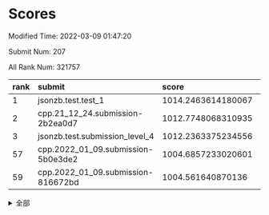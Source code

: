 # Scores

Modified Time: 2022-03-09 01:47:20

Submit Num: 207

All Rank Num: 321757

| rank |               submit               |       score        |       sigma        | pk_num |
| :--- | :--------------------------------- | :----------------- | :----------------- | :----- |
| 1    | jsonzb.test.test_1                 | 1014.2463614180067 | 0.7989783225958272 | 6219   |
| 2    | cpp.21_12_24.submission-2b2ea0d7   | 1012.7748068310935 | 0.7911624029780001 | 6216   |
| 3    | jsonzb.test.submission_level_4     | 1012.2363375234556 | 0.8161986166819234 | 6222   |
| 57   | cpp.2022_01_09.submission-5b0e3de2 | 1004.6857233020601 | 0.7167542400276484 | 6218   |
| 59   | cpp.2022_01_09.submission-816672bd | 1004.561640870136  | 0.7266579175311785 | 6220   |


<details>
<summary>全部</summary>

| rank |                 submit                 |       score        |       sigma        | pk_num |
| :--- | :------------------------------------- | :----------------- | :----------------- | :----- |
| 1    | jsonzb.test.test_1                     | 1014.2463614180067 | 0.7989783225958272 | 6219   |
| 2    | cpp.21_12_24.submission-2b2ea0d7       | 1012.7748068310935 | 0.7911624029780001 | 6216   |
| 3    | jsonzb.test.submission_level_4         | 1012.2363375234556 | 0.8161986166819234 | 6222   |
| 4    | gobigger.level_3.submission_level_3_5  | 1011.7775180935489 | 0.7807861240944849 | 6220   |
| 5    | gobigger.level_3.submission_level_3_18 | 1011.5298208968702 | 0.7742130682110885 | 6218   |
| 6    | gobigger.level_3.submission_level_3_17 | 1011.5067702466424 | 0.7677483652011051 | 6218   |
| 7    | gobigger.level_3.submission_level_3_45 | 1011.366576319083  | 0.7797058093081358 | 6214   |
| 8    | gobigger.level_3.submission_level_3_1  | 1010.742666679981  | 0.7635686133259534 | 6216   |
| 9    | gobigger.level_3.submission_level_3_26 | 1010.7366129903567 | 0.7781207012149965 | 6223   |
| 10   | gobigger.level_3.submission_level_3_33 | 1010.5934565265076 | 0.7481067641095429 | 6215   |
| 11   | gobigger.level_3.submission_level_3_8  | 1010.50630208269   | 0.7517554497641633 | 6213   |
| 12   | gobigger.level_3.submission_level_3_10 | 1010.4481226781446 | 0.7636914888511038 | 6219   |
| 13   | gobigger.level_3.submission_level_3_19 | 1010.4261106752488 | 0.7655152382036525 | 6221   |
| 14   | gobigger.level_3.submission_level_3_6  | 1010.363635660222  | 0.7799534406573545 | 6222   |
| 15   | gobigger.level_3.submission_level_3_20 | 1010.3176294205364 | 0.7820335443722027 | 6218   |
| 16   | gobigger.level_3.submission_level_3_46 | 1010.3034412982685 | 0.7523326474494626 | 6217   |
| 17   | gobigger.level_3.submission_level_3_43 | 1010.2947926959014 | 0.7574617845113635 | 6217   |
| 18   | gobigger.level_3.submission_level_3_11 | 1010.2796686936583 | 0.755944162773565  | 6218   |
| 19   | gobigger.level_3.submission_level_3_4  | 1010.2241571130942 | 0.7625797307971726 | 6218   |
| 20   | gobigger.level_3.submission_level_3_2  | 1010.2110466899871 | 0.759007233595839  | 6218   |
| 21   | gobigger.level_3.submission_level_3_37 | 1010.1061859521222 | 0.7441388545157261 | 6216   |
| 22   | gobigger.level_3.submission_level_3_39 | 1010.0860725732812 | 0.755893616375386  | 6219   |
| 23   | gobigger.level_3.submission_level_3_48 | 1010.0711172461619 | 0.7560456045412356 | 6216   |
| 24   | gobigger.level_3.submission_level_3_21 | 1010.0691752482743 | 0.754992661477406  | 6220   |
| 25   | gobigger.level_3.submission_level_3_41 | 1010.0581615178625 | 0.7696893262372645 | 6219   |
| 26   | gobigger.level_3.submission_level_3_44 | 1009.9865328340616 | 0.748485207188147  | 6216   |
| 27   | gobigger.level_3.submission_level_3_23 | 1009.948888196478  | 0.7488574814304435 | 6213   |
| 28   | gobigger.level_3.submission_level_3_30 | 1009.9433132281582 | 0.764908083440788  | 6221   |
| 29   | gobigger.level_3.submission_level_3_38 | 1009.9093463870249 | 0.7684517021652139 | 6211   |
| 30   | gobigger.level_3.submission_level_3_25 | 1009.880280865689  | 0.7456374500213542 | 6220   |
| 31   | gobigger.level_3.submission_level_3_14 | 1009.868688688076  | 0.7539994616753807 | 6218   |
| 32   | gobigger.level_3.submission_level_3_35 | 1009.859866730727  | 0.7509226897446084 | 6219   |
| 33   | gobigger.level_3.submission_level_3_9  | 1009.8342905286775 | 0.7489796916715602 | 6218   |
| 34   | gobigger.level_3.submission_level_3_31 | 1009.8283570218633 | 0.7642033070623363 | 6217   |
| 35   | gobigger.level_3.submission_level_3_34 | 1009.7850539929908 | 0.7515405885603138 | 6213   |
| 36   | gobigger.level_3.submission_level_3_47 | 1009.6995214090232 | 0.7498114174747654 | 6216   |
| 37   | gobigger.level_3.submission_level_3_0  | 1009.6088719369633 | 0.746742456498927  | 6221   |
| 38   | gobigger.level_3.submission_level_3_22 | 1009.5899933276041 | 0.7608614297196308 | 6211   |
| 39   | gobigger.level_3.submission_level_3_27 | 1009.5502205576305 | 0.7284323302203896 | 6215   |
| 40   | gobigger.level_3.submission_level_3_28 | 1009.5169008328451 | 0.7757664769834682 | 6220   |
| 41   | gobigger.level_3.submission_level_3_49 | 1009.4982676557988 | 0.7442442632363814 | 6213   |
| 42   | gobigger.level_3.submission_level_3_3  | 1009.4087365035692 | 0.7614375484570521 | 6224   |
| 43   | gobigger.level_3.submission_level_3_13 | 1009.39293227083   | 0.7671289198304575 | 6221   |
| 44   | gobigger.level_3.submission_level_3_40 | 1009.3810520726249 | 0.7545669318628317 | 6213   |
| 45   | gobigger.level_3.submission_level_3_15 | 1009.3437781024533 | 0.7651975958208044 | 6215   |
| 46   | gobigger.level_3.submission_level_3_12 | 1009.2950169008722 | 0.7463586512249373 | 6213   |
| 47   | gobigger.level_3.submission_level_3_7  | 1009.2228065162994 | 0.7354478303012827 | 6215   |
| 48   | gobigger.level_3.submission_level_3_29 | 1008.8523199473766 | 0.7396630143710987 | 6222   |
| 49   | gobigger.level_3.submission_level_3_24 | 1008.8499017855468 | 0.749056492216008  | 6218   |
| 50   | gobigger.level_3.submission_level_3_32 | 1008.5192297952259 | 0.7516325790991464 | 6212   |
| 51   | gobigger.level_3.submission_level_3_42 | 1008.4395089075872 | 0.7724393469024392 | 6220   |
| 52   | gobigger.level_3.submission_level_3_36 | 1008.3301385888884 | 0.7521900505255209 | 6212   |
| 53   | gobigger.level_3.submission_level_3_16 | 1008.0933192073553 | 0.736820454117409  | 6214   |
| 54   | gobigger.level_1.submission_level_1_17 | 1005.0675179145608 | 0.7238435757535605 | 6222   |
| 55   | gobigger.level_1.submission_level_1_38 | 1004.8764728402095 | 0.7058855311157896 | 6215   |
| 56   | gobigger.level_1.submission_level_1_46 | 1004.7468455326203 | 0.7230914209806004 | 6217   |
| 57   | cpp.2022_01_09.submission-5b0e3de2     | 1004.6857233020601 | 0.7167542400276484 | 6218   |
| 58   | gobigger.level_1.submission_level_1_4  | 1004.5804185273104 | 0.7153633855120896 | 6214   |
| 59   | cpp.2022_01_09.submission-816672bd     | 1004.561640870136  | 0.7266579175311785 | 6220   |
| 60   | gobigger.level_1.submission_level_1_33 | 1004.4903689610455 | 0.7169355843903876 | 6222   |
| 61   | gobigger.level_1.submission_level_1_29 | 1004.4829235617145 | 0.7227581554009681 | 6219   |
| 62   | gobigger.level_1.submission_level_1_31 | 1004.377055228879  | 0.7194402165731681 | 6219   |
| 63   | gobigger.level_1.submission_level_1_18 | 1004.3433995291705 | 0.7128349465576129 | 6218   |
| 64   | gobigger.level_1.submission_level_1_3  | 1004.3361461373535 | 0.7175139669881847 | 6218   |
| 65   | gobigger.level_1.submission_level_1_37 | 1004.3150326744985 | 0.7203430762755253 | 6219   |
| 66   | gobigger.level_1.submission_level_1_5  | 1004.27234379587   | 0.727091267711706  | 6217   |
| 67   | gobigger.level_1.submission_level_1_24 | 1003.8016416933432 | 0.7251479720524369 | 6210   |
| 68   | gobigger.level_1.submission_level_1_14 | 1003.719993977257  | 0.7221239042530249 | 6217   |
| 69   | gobigger.level_1.submission_level_1_36 | 1003.6813046472428 | 0.7250133628693439 | 6215   |
| 70   | gobigger.level_1.submission_level_1_11 | 1003.649265933957  | 0.732710501202875  | 6221   |
| 71   | gobigger.level_1.submission_level_1_32 | 1003.6244330083064 | 0.7201069250043391 | 6216   |
| 72   | gobigger.level_1.submission_level_1_19 | 1003.6041844754968 | 0.7154490278452917 | 6218   |
| 73   | gobigger.level_1.submission_level_1_22 | 1003.584374212065  | 0.723147004286471  | 6217   |
| 74   | gobigger.level_1.submission_level_1_21 | 1003.5496551260843 | 0.7075497611134719 | 6216   |
| 75   | gobigger.level_1.submission_level_1_39 | 1003.507580346075  | 0.715168191665205  | 6221   |
| 76   | gobigger.level_1.submission_level_1_47 | 1003.4842243998039 | 0.7171993427565425 | 6216   |
| 77   | gobigger.level_1.submission_level_1_49 | 1003.4649996553948 | 0.7140369585858092 | 6218   |
| 78   | gobigger.level_1.submission_level_1_6  | 1003.4226720789176 | 0.7153016616811503 | 6214   |
| 79   | gobigger.level_1.submission_level_1_40 | 1003.4158043491387 | 0.7151561994455262 | 6213   |
| 80   | gobigger.level_1.submission_level_1_43 | 1003.3674229755318 | 0.7196814184730363 | 6217   |
| 81   | gobigger.level_1.submission_level_1_7  | 1003.2964880824508 | 0.7249306977919695 | 6224   |
| 82   | gobigger.level_1.submission_level_1_0  | 1003.2007667534815 | 0.7150307993484201 | 6223   |
| 83   | gobigger.level_1.submission_level_1_42 | 1003.2005738068061 | 0.7119160669647806 | 6216   |
| 84   | gobigger.level_1.submission_level_1_16 | 1003.1766060408283 | 0.7228186015589543 | 6214   |
| 85   | gobigger.level_1.submission_level_1_9  | 1003.1337734410082 | 0.7099714939087302 | 6219   |
| 86   | gobigger.level_1.submission_level_1_30 | 1003.0989390168237 | 0.7159482222531107 | 6224   |
| 87   | gobigger.level_1.submission_level_1_13 | 1003.0905039017174 | 0.720508203699007  | 6214   |
| 88   | gobigger.level_1.submission_level_1_28 | 1002.9554078535422 | 0.7163488181486813 | 6219   |
| 89   | gobigger.level_1.submission_level_1_23 | 1002.7475093113563 | 0.7319793096228072 | 6213   |
| 90   | gobigger.level_1.submission_level_1_8  | 1002.6635306206198 | 0.7067741779064302 | 6213   |
| 91   | gobigger.level_1.submission_level_1_34 | 1002.5789049203796 | 0.7139390460989656 | 6212   |
| 92   | gobigger.level_1.submission_level_1_15 | 1002.5778475089222 | 0.7149033453366419 | 6219   |
| 93   | gobigger.level_1.submission_level_1_1  | 1002.5562777638281 | 0.7195190618311905 | 6219   |
| 94   | gobigger.level_1.submission_level_1_12 | 1002.5130032730011 | 0.7011504228696507 | 6220   |
| 95   | gobigger.level_1.submission_level_1_35 | 1002.4963631151093 | 0.7059838620161905 | 6218   |
| 96   | gobigger.level_1.submission_level_1_25 | 1002.4386319279834 | 0.707863267536712  | 6221   |
| 97   | gobigger.level_1.submission_level_1_2  | 1002.4112826960429 | 0.711051358714821  | 6212   |
| 98   | gobigger.level_1.submission_level_1_27 | 1002.3346753910646 | 0.7143354421386509 | 6221   |
| 99   | gobigger.level_1.submission_level_1_20 | 1002.3325840798835 | 0.7167687767072922 | 6215   |
| 100  | gobigger.level_1.submission_level_1_26 | 1002.3013037824558 | 0.7009077211443996 | 6219   |
| 101  | gobigger.level_1.submission_level_1_45 | 1002.0943056818573 | 0.7103552580061684 | 6219   |
| 102  | gobigger.level_1.submission_level_1_10 | 1001.9950140052505 | 0.7237250781719322 | 6216   |
| 103  | gobigger.level_1.submission_level_1_41 | 1001.8906127835573 | 0.7168837718563407 | 6222   |
| 104  | gobigger.level_1.submission_level_1_44 | 1001.7816144873852 | 0.7068816327866256 | 6216   |
| 105  | gobigger.level_1.submission_level_1_48 | 1001.1219946320097 | 0.7059501577073127 | 6217   |
| 106  | gobigger.random.submission_random_21   | 997.142853636737   | 0.7111328947304688 | 6217   |
| 107  | gobigger.random.submission_random_25   | 997.1064702397744  | 0.7092375448075875 | 6222   |
| 108  | gobigger.random.submission_random_46   | 997.0071242628838  | 0.6999614373831264 | 6219   |
| 109  | gobigger.random.submission_random_31   | 996.9892346136013  | 0.7123374347511817 | 6215   |
| 110  | gobigger.random.submission_random_20   | 996.9528628550811  | 0.7105403473454894 | 6214   |
| 111  | gobigger.random.submission_random_17   | 996.9030747302406  | 0.7148494347042603 | 6221   |
| 112  | gobigger.random.submission_random_48   | 996.8398554499234  | 0.7052328179584075 | 6215   |
| 113  | gobigger.random.submission_random_5    | 996.8171882233822  | 0.7033065668885413 | 6217   |
| 114  | gobigger.random.submission_random_23   | 996.6711450409177  | 0.6959020497843296 | 6220   |
| 115  | gobigger.random.submission_random_37   | 996.6140951184451  | 0.711788554911397  | 6219   |
| 116  | gobigger.random.submission_random_15   | 996.5972832120955  | 0.7040704964935053 | 6218   |
| 117  | gobigger.random.submission_random_35   | 996.5510158226249  | 0.7199611366801698 | 6218   |
| 118  | gobigger.random.submission_random_49   | 996.5349644394497  | 0.718796872709719  | 6216   |
| 119  | gobigger.random.submission_random_0    | 996.5173222792523  | 0.7008575230627372 | 6217   |
| 120  | gobigger.random.submission_random_1    | 996.5037726425662  | 0.7085627178270897 | 6217   |
| 121  | gobigger.random.submission_random_29   | 996.3637575586721  | 0.7109873969606749 | 6216   |
| 122  | gobigger.random.submission_random_36   | 996.3328726140159  | 0.6992374301189431 | 6219   |
| 123  | gobigger.random.submission_random_28   | 996.3318809527404  | 0.7086413632034758 | 6219   |
| 124  | gobigger.random.submission_random_11   | 996.2837082521563  | 0.7089151973378711 | 6223   |
| 125  | gobigger.random.submission_random_39   | 996.226247693937   | 0.7039649526094468 | 6214   |
| 126  | gobigger.random.submission_random_12   | 996.1745836139303  | 0.7051645562759342 | 6216   |
| 127  | gobigger.random.submission_random_13   | 996.1691120738476  | 0.7164431887157715 | 6211   |
| 128  | gobigger.random.submission_random_4    | 996.1216565553834  | 0.715856101391912  | 6221   |
| 129  | gobigger.random.submission_random_6    | 996.1066351118567  | 0.7248281349250482 | 6215   |
| 130  | gobigger.random.submission_random_26   | 996.0955913397893  | 0.7020411014873883 | 6218   |
| 131  | gobigger.random.submission_random_3    | 996.0817674141927  | 0.6981977502142691 | 6217   |
| 132  | gobigger.random.submission_random_10   | 995.9290793130411  | 0.6992137512827423 | 6217   |
| 133  | gobigger.random.submission_random_40   | 995.9232208425182  | 0.7057390321550036 | 6216   |
| 134  | gobigger.random.submission_random_27   | 995.8499843906573  | 0.7104910220042783 | 6219   |
| 135  | gobigger.random.submission_random_8    | 995.8391319793277  | 0.7063003652329929 | 6221   |
| 136  | gobigger.random.submission_random_42   | 995.7590633884687  | 0.7234786623109094 | 6220   |
| 137  | gobigger.random.submission_random_16   | 995.7355373826441  | 0.7278625631374175 | 6222   |
| 138  | gobigger.random.submission_random_45   | 995.7235766841135  | 0.7085598465940482 | 6223   |
| 139  | gobigger.random.submission_random_14   | 995.6674366059221  | 0.7097616152845801 | 6213   |
| 140  | gobigger.random.submission_random_7    | 995.6494902542872  | 0.7152593384234956 | 6216   |
| 141  | gobigger.random.submission_random_32   | 995.6283495025671  | 0.7049078497679427 | 6218   |
| 142  | gobigger.random.submission_random_30   | 995.5839918747912  | 0.7224463376057332 | 6217   |
| 143  | gobigger.random.submission_random_34   | 995.5157388829547  | 0.7136830732307067 | 6222   |
| 144  | gobigger.random.submission_random_22   | 995.3731140119063  | 0.7125016642119251 | 6215   |
| 145  | gobigger.random.submission_random_44   | 995.351595638838   | 0.7176215470924471 | 6220   |
| 146  | gobigger.random.submission_random_19   | 995.2532941445731  | 0.7077677768726697 | 6219   |
| 147  | gobigger.random.submission_random_41   | 995.1981299673577  | 0.7284178712054226 | 6213   |
| 148  | gobigger.random.submission_random_24   | 995.0629942085499  | 0.7140129315753366 | 6219   |
| 149  | gobigger.random.submission_random_43   | 995.0568691343715  | 0.7104568740251781 | 6213   |
| 150  | gobigger.random.submission_random_33   | 995.006759789356   | 0.7189280013276471 | 6215   |
| 151  | gobigger.random.submission_random_9    | 994.9084863524877  | 0.7206690190963092 | 6215   |
| 152  | gobigger.random.submission_random_47   | 994.769454118325   | 0.7161619558808678 | 6218   |
| 153  | gobigger.random.submission_random_18   | 994.7295982654582  | 0.7199024652792851 | 6216   |
| 154  | gobigger.random.submission_random_2    | 994.7112300974137  | 0.7227702764107328 | 6222   |
| 155  | gobigger.random.submission_random_38   | 994.5225064570141  | 0.7147579192045221 | 6216   |
| 156  | gobigger.level_2.submission_level_2_15 | 994.059198750849   | 0.739380195243727  | 6217   |
| 157  | gobigger.level_2.submission_level_2_26 | 993.9925511836067  | 0.7418301601478365 | 6221   |
| 158  | gobigger.level_2.submission_level_2_14 | 993.5939985123131  | 0.7304317874181352 | 6219   |
| 159  | gobigger.level_2.submission_level_2_22 | 993.4558647762517  | 0.7345501792770642 | 6220   |
| 160  | gobigger.level_2.submission_level_2_25 | 993.4263565071457  | 0.7528868082543239 | 6217   |
| 161  | gobigger.level_2.submission_level_2_36 | 993.3439415216477  | 0.7231720460574282 | 6218   |
| 162  | gobigger.level_2.submission_level_2_30 | 993.3277606923394  | 0.7260881941990385 | 6218   |
| 163  | gobigger.level_2.submission_level_2_2  | 993.2488396469831  | 0.7330103369077398 | 6213   |
| 164  | gobigger.level_2.submission_level_2_38 | 993.1541101736856  | 0.7235835018012684 | 6219   |
| 165  | gobigger.level_2.submission_level_2_37 | 993.1072649047261  | 0.7343351795179444 | 6218   |
| 166  | gobigger.level_2.submission_level_2_28 | 993.0922763893661  | 0.7403419419284395 | 6219   |
| 167  | gobigger.level_2.submission_level_2_31 | 993.0295670168194  | 0.7459541015483735 | 6218   |
| 168  | gobigger.level_2.submission_level_2_4  | 993.0220678719083  | 0.7372683851590719 | 6216   |
| 169  | gobigger.level_2.submission_level_2_46 | 992.8762169023788  | 0.7434963236140948 | 6223   |
| 170  | gobigger.level_2.submission_level_2_16 | 992.7901664384515  | 0.7340674446317386 | 6216   |
| 171  | gobigger.level_2.submission_level_2_21 | 992.7643052975144  | 0.7281356272100118 | 6216   |
| 172  | gobigger.level_2.submission_level_2_20 | 992.6719471712943  | 0.7381504637403169 | 6223   |
| 173  | gobigger.level_2.submission_level_2_40 | 992.5911544316843  | 0.7472928823028697 | 6220   |
| 174  | gobigger.level_2.submission_level_2_32 | 992.4774530400509  | 0.7550476851331601 | 6217   |
| 175  | gobigger.level_2.submission_level_2_9  | 992.3835631289019  | 0.7429247733004166 | 6217   |
| 176  | gobigger.level_2.submission_level_2_10 | 992.3433205376426  | 0.754016381498217  | 6218   |
| 177  | gobigger.level_2.submission_level_2_43 | 992.2338957791349  | 0.7497003259365225 | 6218   |
| 178  | gobigger.level_2.submission_level_2_42 | 992.117230029707   | 0.7298814390743401 | 6218   |
| 179  | gobigger.level_2.submission_level_2_19 | 992.1012867815615  | 0.74723416723399   | 6219   |
| 180  | gobigger.level_2.submission_level_2_13 | 991.9930547393363  | 0.7472833790127047 | 6220   |
| 181  | gobigger.level_2.submission_level_2_12 | 991.951458193457   | 0.7535246962106382 | 6219   |
| 182  | gobigger.level_2.submission_level_2_18 | 991.949137386698   | 0.7589594643278419 | 6220   |
| 183  | gobigger.level_2.submission_level_2_33 | 991.9209359430305  | 0.7662706990859438 | 6214   |
| 184  | gobigger.level_2.submission_level_2_49 | 991.8853136985159  | 0.7618203808259548 | 6221   |
| 185  | gobigger.level_2.submission_level_2_48 | 991.8827796193248  | 0.756769566354367  | 6221   |
| 186  | gobigger.level_2.submission_level_2_7  | 991.8087630366094  | 0.7457660084465297 | 6213   |
| 187  | gobigger.level_2.submission_level_2_11 | 991.8082395905467  | 0.7550061189977365 | 6220   |
| 188  | gobigger.level_2.submission_level_2_39 | 991.7413813222465  | 0.7327387877384658 | 6217   |
| 189  | gobigger.level_2.submission_level_2_8  | 991.6511559757364  | 0.755116177188711  | 6221   |
| 190  | gobigger.level_2.submission_level_2_44 | 991.6096181621955  | 0.7462685585207636 | 6214   |
| 191  | gobigger.level_2.submission_level_2_35 | 991.5874272666621  | 0.7438555927473403 | 6221   |
| 192  | gobigger.level_2.submission_level_2_47 | 991.4957645309958  | 0.7692399645897018 | 6211   |
| 193  | gobigger.level_2.submission_level_2_0  | 991.4727788786726  | 0.7697691986170565 | 6216   |
| 194  | gobigger.level_2.submission_level_2_23 | 991.4652518986159  | 0.7520451058991672 | 6216   |
| 195  | gobigger.level_2.submission_level_2_29 | 991.4338960099213  | 0.7452325322391402 | 6222   |
| 196  | gobigger.level_2.submission_level_2_5  | 991.4185110319665  | 0.7467416656750919 | 6218   |
| 197  | gobigger.level_2.submission_level_2_41 | 991.3070258938565  | 0.7655628770087322 | 6217   |
| 198  | gobigger.level_2.submission_level_2_17 | 991.2039319496981  | 0.748772260542295  | 6214   |
| 199  | gobigger.level_2.submission_level_2_27 | 991.1125404167279  | 0.7571977002877999 | 6214   |
| 200  | gobigger.level_2.submission_level_2_1  | 991.1100302866595  | 0.7416071839522749 | 6215   |
| 201  | gobigger.level_2.submission_level_2_6  | 991.0591937512281  | 0.7692797328105442 | 6219   |
| 202  | gobigger.level_2.submission_level_2_3  | 991.0456929103182  | 0.7467913624219432 | 6218   |
| 203  | gobigger.level_2.submission_level_2_24 | 990.9512251608113  | 0.7583843499849259 | 6213   |
| 204  | gobigger.level_2.submission_level_2_34 | 990.8950435437081  | 0.7431363149653042 | 6219   |
| 205  | gobigger.level_2.submission_level_2_45 | 990.0002163674166  | 0.7789046523078045 | 6217   |
| 206  | gobigger.none.submission_none_0        | 978.7466132692603  | 1.264853534326091  | 6217   |
| 207  | gobigger.none.submission_none_1        | 976.0399781577712  | 1.4171149255855737 | 6222   |

</details>